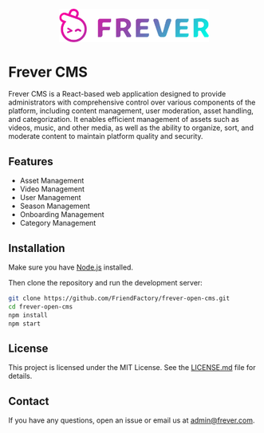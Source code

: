 <p align="center">
  <img src="./public/assets/FreverLogo.svg" alt="Frever CMS Logo" width="300" />
</p>

# Frever CMS

Frever CMS is a React-based web application designed to provide administrators with comprehensive control over various components of the platform, including content management, user moderation, asset handling, and categorization. It enables efficient management of assets such as videos, music, and other media, as well as the ability to organize, sort, and moderate content to maintain platform quality and security.

## Features

-   Asset Management
-   Video Management
-   User Management
-   Season Management
-   Onboarding Management
-   Category Management

## Installation

Make sure you have [Node.js](https://nodejs.org/) installed.

Then clone the repository and run the development server:

```bash
git clone https://github.com/FriendFactory/frever-open-cms.git
cd frever-open-cms
npm install
npm start
```

## License

This project is licensed under the MIT License. See the [LICENSE.md](./LICENSE.md) file for details.

## Contact

If you have any questions, open an issue or email us at [admin@frever.com](mailto:admin@frever.com).
